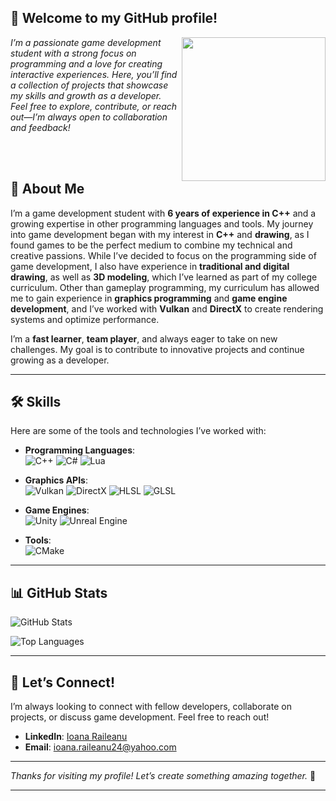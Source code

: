 
<h2>👋 Welcome to my GitHub profile!</h2>
<img align='right' src="https://miro.medium.com/v2/resize:fit:1400/0*K2WLMTExLyida7OR.gif" width="230">
<p><em>I’m a passionate game development student with a strong focus on programming and a love for creating interactive experiences. Here, you’ll find a collection of projects that showcase my skills and growth as a developer. Feel free to explore, contribute, or reach out—I’m always open to collaboration and feedback!
</em></p>
<br><br>

## 🚀 About Me

I’m a game development student with **6 years of experience in C++** and a growing expertise in other programming languages and tools. My journey into game development began with my interest in **C++** and **drawing**, as I found games to be the perfect medium to combine my technical and creative passions. While I’ve decided to focus on the programming side of game development, I also have experience in **traditional and digital drawing**, as well as **3D modeling**, which I’ve learned as part of my college curriculum. Other than gameplay programming, my curriculum has allowed me to gain experience in **graphics programming** and **game engine development**, and I’ve worked with **Vulkan** and **DirectX** to create rendering systems and optimize performance.

I’m a **fast learner**, **team player**, and always eager to take on new challenges. My goal is to contribute to innovative projects and continue growing as a developer.

---

## 🛠️ Skills

Here are some of the tools and technologies I’ve worked with:

- **Programming Languages**:  
  ![C++](https://img.shields.io/badge/C++-00599C?style=for-the-badge&logo=c%2B%2B&logoColor=white)    ![C#](https://img.shields.io/badge/C%23-239120?style=for-the-badge&logo=c-sharp&logoColor=white)    ![Lua](https://img.shields.io/badge/Lua-2C2D72?style=for-the-badge&logo=lua&logoColor=white)

- **Graphics APIs**:  
  ![Vulkan](https://img.shields.io/badge/Vulkan-AC162C?style=for-the-badge&logo=vulkan&logoColor=white)    ![DirectX](https://img.shields.io/badge/DirectX-0078D6?style=for-the-badge&logo=directx&logoColor=white)   ![HLSL](https://img.shields.io/badge/HLSL-0078D6?style=for-the-badge&logo=directx&logoColor=white)    ![GLSL](https://img.shields.io/badge/GLSL-5686A5?style=for-the-badge&logo=opengl&logoColor=white)

- **Game Engines**:  
  ![Unity](https://img.shields.io/badge/Unity-100000?style=for-the-badge&logo=unity&logoColor=white)    ![Unreal Engine](https://img.shields.io/badge/Unreal%20Engine-0E1128?style=for-the-badge&logo=unreal-engine&logoColor=white)

- **Tools**:  
  ![CMake](https://img.shields.io/badge/CMake-064F8C?style=for-the-badge&logo=cmake&logoColor=white)

---

## 📊 GitHub Stats

![GitHub Stats](https://github-readme-stats.vercel.app/api?username=Juddy2403&show_icons=true&theme=radical)

![Top Languages](https://github-readme-stats.vercel.app/api/top-langs/?username=Juddy2403&layout=compact&theme=radical)

---

## 🌟 Let’s Connect!

I’m always looking to connect with fellow developers, collaborate on projects, or discuss game development. Feel free to reach out!

- **LinkedIn**: [Ioana Raileanu](www.linkedin.com/in/ioana-raileanu-147725252)  
- **Email**: ioana.raileanu24@yahoo.com
<!-- **Portfolio**: [Your Portfolio Website](https://your-portfolio.com)-->  

---

*Thanks for visiting my profile! Let’s create something amazing together.* 🚀  

---
